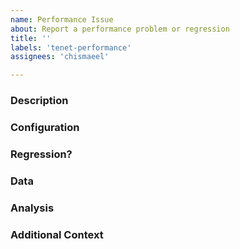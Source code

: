 ```yaml
---
name: Performance Issue
about: Report a performance problem or regression
title: ''
labels: 'tenet-performance'
assignees: 'chismaeel'

---
```


<!-- This is just a template - feel free to delete any and all of it and replace as appropriate. -->

### Description

<!--
* A clear and concise description of the performance issue. What specific operation is slow or unresponsive? When did you first notice the problem?
* Include minimal steps to reproduce the problem if possible. This might be the smallest possible code snippet; a small repo to clone, with steps to run it; or a script.
* Indicate if the performance issue is consistent or sporadic.
-->

### Configuration

<!--
* The version of .NET (including any specific service packs or patches) the code is running on.
* OS version and distribution (if applicable).
* System architecture (x64, x86, ARM, ARM64).
* Details about the machine's hardware, such as CPU, RAM, and disk type (SSD/HDD).
* Any specific library or framework versions the application is using.
-->

### Regression?

<!--
* Was this always a problem, or is it a regression from a previous state? If so, what has changed (e.g., software upgrade, hardware modification)?
* If applicable, information about the version where the performance was adequate.
* Indicate whether you can test on previous .NET versions or different environments to help identify the regression window.
-->

### Data

<!--
* Include any relevant benchmark results or performance profiling data.
* If applicable, include images of graphs, timings, or measurements (preferably as text rather than screenshots for searchability).
* Before and after measurements if a regression is identified.
* Links to any relevant performance analysis tools or datasets.
-->

### Analysis

<!--
* Your preliminary analysis, if available. Where do you suspect the problem lies (e.g., network latency, inefficient database query, high CPU usage)?
* Any specific areas of the codebase or dependencies that you think might be involved.
* Related issues, pull requests, or discussions.
* If you have no insights yet, consider any monitoring tools or techniques that could be used to diagnose the issue.
-->

### Additional Context

<!--
* Any other context or information that you think might be relevant to the issue.
* If you have already tried certain solutions or workarounds, please include them here.
-->

